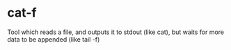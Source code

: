 # cat-f
Tool which reads a file, and outputs it to stdout (like cat), but waits for more data to be appended (like tail -f)
